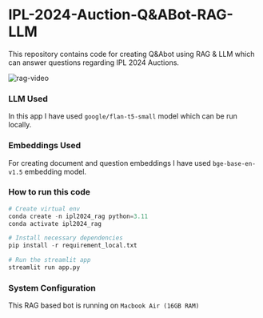 # IPL-2024-Auction-Q&ABot-RAG-LLM
This repository contains code for creating Q&Abot using RAG &amp; LLM which can answer questions regarding IPL 2024 Auctions.

![rag-video](./docs/streamlit-extended.gif)

### LLM Used
In this app I have used `google/flan-t5-small` model which can be run locally.

### Embeddings Used
For creating document and question embeddings I have used `bge-base-en-v1.5` embedding model.

### How to run this code
```python
# Create virtual env
conda create -n ipl2024_rag python=3.11
conda activate ipl2024_rag

# Install necessary dependencies
pip install -r requirement_local.txt

# Run the streamlit app
streamlit run app.py

```

### System Configuration
This RAG based bot is running on `Macbook Air (16GB RAM)`